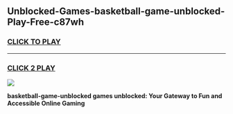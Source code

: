 
## Unblocked-Games-basketball-game-unblocked-Play-Free-c87wh
<h3>
<a href="https://premium76.site?title=basketball-game-unblocked&ref=19M">CLICK TO PLAY</a></h3>
<hr>

<h3>
<a href="https://premium76.site?title=basketball-game-unblocked&ref=19M">CLICK 2 PLAY</a>
  
</h3>

<a href="https://premium76.site?title=basketball-game-unblocked&ref=19M"><img src="https://clearcache.store/games.png"></a>


**basketball-game-unblocked games unblocked: Your Gateway to Fun and Accessible Online Gaming**
